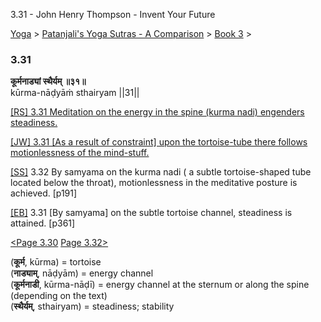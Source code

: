 3.31 - John Henry Thompson - Invent Your Future   
    

[Yoga](../../../yoga.md)‎ > ‎[Patanjali's Yoga Sutras - A Comparison](../../patanjani.md)‎ > ‎[Book 3](../book-3.md)‎ > ‎

### 3.31

**कूर्मनाड्यां स्थैर्यम् ॥३१॥**  
kūrma-nāḍyāṁ sthairyam ||31||  
  
  
[\[RS\] 3.31 Meditation on the energy in the spine (kurma nadi) engenders steadiness.](http://www.ashtangayoga.info/philosophy/yoga-sutra-patanjali/chapter-3/item/kurma-nadyam-sthairyam-31/)  
  
[\[JW\] 3.31 \[As a result of constraint\] upon the tortoise-tube there follows motionlessness of the mind-stuff.](http://books.google.com/books?id=YzFImjtOxUwC&pg=PA261&ci=86%2C177%2C785%2C57&source=bookclip)  
  
[\[SS\]](http://www.amazon.com/Yoga-Sutras-Patanjali-Commentary-Satchidananda/dp/0932040381) 3.32 By samyama on the kurma nadi ( a subtle tortoise-shaped tube located below the throat), motionlessness in the meditative posture is achieved. \[p191\]  
  
[\[EB\]](http://www.amazon.com/Yoga-Sutras-Patanjali-Translation-Commentary/dp/0865477361/ref=sr_1_1?ie=UTF8&s=books&qid=1250508322&sr=1-1) 3.31 \[By samyama\] on the subtle tortoise channel, steadiness is attained. \[p361\]  
  
  
[<Page 3.30](330.md)  [Page 3.32>](332.md)  
  

(**कूर्म**, kūrma) = tortoise  
(**नाड्याम्**, nāḍyām) = energy channel  
(**कूर्मनाडी**, kūrma-nāḍī) = energy channel at the sternum or along the spine (depending on the text)  
(**स्थैर्यम्**, sthairyam) = steadiness; stability

